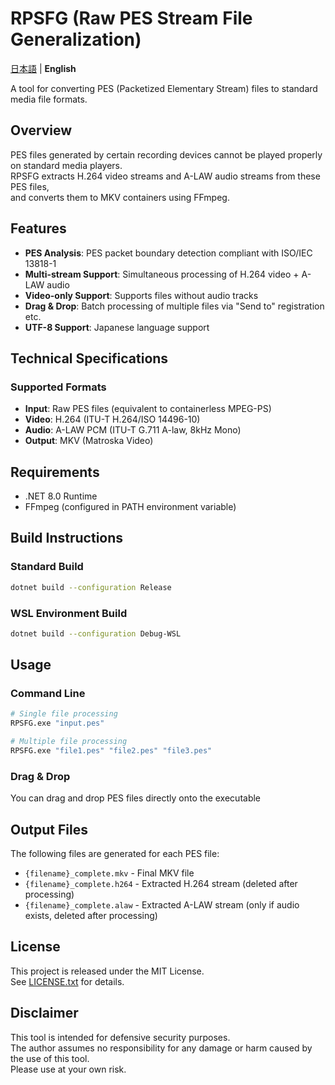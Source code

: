 # RPSFG (Raw PES Stream File Generalization)

[日本語](README.md) | **English**

A tool for converting PES (Packetized Elementary Stream) files to standard media file formats.

## Overview

PES files generated by certain recording devices cannot be played properly on standard media players.  
RPSFG extracts H.264 video streams and A-LAW audio streams from these PES files,  
and converts them to MKV containers using FFmpeg.

## Features

- **PES Analysis**: PES packet boundary detection compliant with ISO/IEC 13818-1
- **Multi-stream Support**: Simultaneous processing of H.264 video + A-LAW audio
- **Video-only Support**: Supports files without audio tracks
- **Drag & Drop**: Batch processing of multiple files via "Send to" registration etc.
- **UTF-8 Support**: Japanese language support

## Technical Specifications

### Supported Formats

- **Input**: Raw PES files (equivalent to containerless MPEG-PS)
- **Video**: H.264 (ITU-T H.264/ISO 14496-10)
- **Audio**: A-LAW PCM (ITU-T G.711 A-law, 8kHz Mono)
- **Output**: MKV (Matroska Video)

## Requirements

- .NET 8.0 Runtime
- FFmpeg (configured in PATH environment variable)

## Build Instructions

### Standard Build

```bash
dotnet build --configuration Release
```

### WSL Environment Build

```bash
dotnet build --configuration Debug-WSL
```

## Usage

### Command Line

```bash
# Single file processing
RPSFG.exe "input.pes"

# Multiple file processing
RPSFG.exe "file1.pes" "file2.pes" "file3.pes"
```

### Drag & Drop

You can drag and drop PES files directly onto the executable

## Output Files

The following files are generated for each PES file:

- `{filename}_complete.mkv` - Final MKV file
- `{filename}_complete.h264` - Extracted H.264 stream (deleted after processing)
- `{filename}_complete.alaw` - Extracted A-LAW stream (only if audio exists, deleted after processing)

## License

This project is released under the MIT License.  
See [LICENSE.txt](LICENSE.txt) for details.

## Disclaimer

This tool is intended for defensive security purposes.  
The author assumes no responsibility for any damage or harm caused by the use of this tool.  
Please use at your own risk.